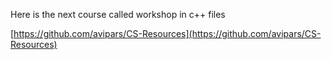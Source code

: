 Here is the next course called workshop in c++ files

[https://github.com/avipars/CS-Resources](https://github.com/avipars/CS-Resources)
